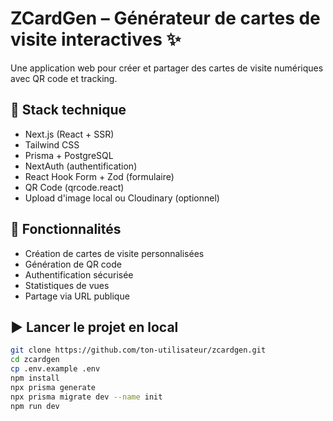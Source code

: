 # ZCardGen – Générateur de cartes de visite interactives ✨

Une application web pour créer et partager des cartes de visite numériques avec QR code et tracking.

## 🔧 Stack technique

- Next.js (React + SSR)
- Tailwind CSS
- Prisma + PostgreSQL
- NextAuth (authentification)
- React Hook Form + Zod (formulaire)
- QR Code (qrcode.react)
- Upload d'image local ou Cloudinary (optionnel)

## 🚀 Fonctionnalités

- Création de cartes de visite personnalisées
- Génération de QR code
- Authentification sécurisée
- Statistiques de vues
- Partage via URL publique

## ▶️ Lancer le projet en local

```bash
git clone https://github.com/ton-utilisateur/zcardgen.git
cd zcardgen
cp .env.example .env
npm install
npx prisma generate
npx prisma migrate dev --name init
npm run dev

